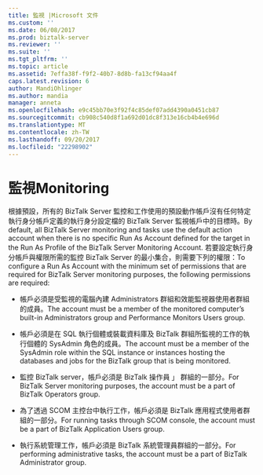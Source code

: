 ```yaml
---
title: 監視 |Microsoft 文件
ms.custom: ''
ms.date: 06/08/2017
ms.prod: biztalk-server
ms.reviewer: ''
ms.suite: ''
ms.tgt_pltfrm: ''
ms.topic: article
ms.assetid: 7effa38f-f9f2-40b7-8d8b-fa13cf94aa4f
caps.latest.revision: 6
author: MandiOhlinger
ms.author: mandia
manager: anneta
ms.openlocfilehash: e9c45bb70e3f92f4c85def07add4390a0451cb87
ms.sourcegitcommit: cb908c540d8f1a692d01dc8f313e16cb4b4e696d
ms.translationtype: MT
ms.contentlocale: zh-TW
ms.lasthandoff: 09/20/2017
ms.locfileid: "22298902"
---
```

# <a name="monitoring"></a><span data-ttu-id="a9ca5-102">監視</span><span class="sxs-lookup"><span data-stu-id="a9ca5-102">Monitoring</span></span>
<span data-ttu-id="a9ca5-103">根據預設，所有的 BizTalk Server 監控和工作使用的預設動作帳戶沒有任何特定執行身分帳戶定義的執行身分設定檔的 BizTalk Server 監視帳戶中的目標時。</span><span class="sxs-lookup"><span data-stu-id="a9ca5-103">By default, all BizTalk Server monitoring and tasks use the default action account when there is no specific Run As Account defined for the target in the Run As Profile of the BizTalk Server Monitoring Account.</span></span> <span data-ttu-id="a9ca5-104">若要設定執行身分帳戶與權限所需的監控 BizTalk Server 的最小集合，則需要下列的權限：</span><span class="sxs-lookup"><span data-stu-id="a9ca5-104">To configure a Run As Account with the minimum set of permissions that are required for BizTalk Server monitoring purposes, the following permissions are required:</span></span>  
  
-   <span data-ttu-id="a9ca5-105">帳戶必須是受監視的電腦內建 Administrators 群組和效能監視器使用者群組的成員。</span><span class="sxs-lookup"><span data-stu-id="a9ca5-105">The account must be a member of the monitored computer’s built-in Administrators group and Performance Monitors Users group.</span></span>  
  
-   <span data-ttu-id="a9ca5-106">帳戶必須是在 SQL 執行個體或裝載資料庫及 BizTalk 群組所監視的工作的執行個體的 SysAdmin 角色的成員。</span><span class="sxs-lookup"><span data-stu-id="a9ca5-106">The account must be a member of the SysAdmin role within the SQL instance or instances hosting the databases and jobs for the BizTalk group that is being monitored.</span></span>  
  
-   <span data-ttu-id="a9ca5-107">監控 BizTalk server，帳戶必須是 BizTalk 操作員 」 群組的一部分。</span><span class="sxs-lookup"><span data-stu-id="a9ca5-107">For BizTalk Server monitoring purposes, the account must be a part of BizTalk Operators group.</span></span>  
  
-   <span data-ttu-id="a9ca5-108">為了透過 SCOM 主控台中執行工作，帳戶必須是 BizTalk 應用程式使用者群組的一部分。</span><span class="sxs-lookup"><span data-stu-id="a9ca5-108">For running tasks through SCOM console, the account must be a part of BizTalk Application Users group.</span></span>  
  
-   <span data-ttu-id="a9ca5-109">執行系統管理工作，帳戶必須是 BizTalk 系統管理員群組的一部分。</span><span class="sxs-lookup"><span data-stu-id="a9ca5-109">For performing administrative tasks, the account must be a part of BizTalk Administrator group.</span></span>